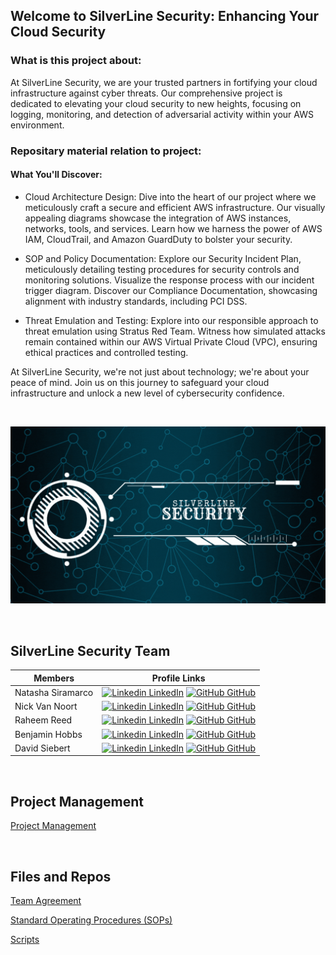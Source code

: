 ## Welcome to SilverLine Security: Enhancing Your Cloud Security


### What is this project about:
At SilverLine Security, we are your trusted partners in fortifying your cloud infrastructure against cyber threats. Our comprehensive project is dedicated to elevating your cloud security to new heights, focusing on logging, monitoring, and detection of adversarial activity within your AWS environment.

### Repositary material relation to project:
#### What You'll Discover:

- Cloud Architecture Design: Dive into the heart of our project where we meticulously craft a secure and efficient AWS infrastructure. Our visually appealing diagrams showcase the integration of AWS instances, networks, tools, and services. Learn how we harness the power of AWS IAM, CloudTrail, and Amazon GuardDuty to bolster your security.

- SOP and Policy Documentation: Explore our Security Incident Plan, meticulously detailing testing procedures for security controls and monitoring solutions. Visualize the response process with our incident trigger diagram. Discover our Compliance Documentation, showcasing alignment with industry standards, including PCI DSS.

- Threat Emulation and Testing: Explore into our responsible approach to threat emulation using Stratus Red Team. Witness how simulated attacks remain contained within our AWS Virtual Private Cloud (VPC), ensuring ethical practices and controlled testing.

At SilverLine Security, we're not just about technology; we're about your peace of mind. Join us on this journey to safeguard your cloud infrastructure and unlock a new level of cybersecurity confidence.


<br>

![SilverLine Security GIF](https://github.com/SilverLine-Security/.github/blob/main/SilverLine.gif)


<br>

## SilverLine Security Team 
| Members | Profile Links |
| --- | --- |
| Natasha Siramarco | [![Linkedin](https://i.stack.imgur.com/gVE0j.png) LinkedIn](https://www.linkedin.com/in/natasha-siramarco/) [![GitHub](https://i.stack.imgur.com/tskMh.png) GitHub](https://github.com/nsiramarco) |
| Nick Van Noort | [![Linkedin](https://i.stack.imgur.com/gVE0j.png) LinkedIn](https://www.linkedin.com/in/nicholas-van-noort/) [![GitHub](https://i.stack.imgur.com/tskMh.png) GitHub](https://github.com/nvannoort) |
| Raheem Reed  | [![Linkedin](https://i.stack.imgur.com/gVE0j.png) LinkedIn](https://www.linkedin.com/in/raheem-reed-8a7649183/) [![GitHub](https://i.stack.imgur.com/tskMh.png) GitHub](https://github.com/reedraheem) |
| Benjamin Hobbs | [![Linkedin](https://i.stack.imgur.com/gVE0j.png) LinkedIn](https://www.linkedin.com/in/benjaminshobbs/) [![GitHub](https://i.stack.imgur.com/tskMh.png) GitHub](https://github.com/benjamin-s-hobbs) |
| David Siebert | [![Linkedin](https://i.stack.imgur.com/gVE0j.png) LinkedIn](https://www.linkedin.com/in/davidpsiebert/) [![GitHub](https://i.stack.imgur.com/tskMh.png) GitHub](https://github.com/Siebert-David) |


<br>

## Project Management

[Project Management](https://trello.com/b/hPRu0zMp/silverline-security-main-board)

<br>

## Files and Repos

[Team Agreement](https://github.com/SilverLine-Security/Team-Agreement)

[Standard Operating Procedures (SOPs)](https://github.com/SilverLine-Security/Standard-Operating-Procedures)

[Scripts](https://github.com/SilverLine-Security/Scripts/blob/main/README.md)


<!--

**Here are some ideas to get you started:**

🙋‍♀️ A short introduction - what is your organization all about?
🌈 Contribution guidelines - how can the community get involved?
👩‍💻 Useful resources - where can the community find your docs? Is there anything else the community should know?
🍿 Fun facts - what does your team eat for breakfast?
🧙 Remember, you can do mighty things with the power of [Markdown](https://docs.github.com/github/writing-on-github/getting-started-with-writing-and-formatting-on-github/basic-writing-and-formatting-syntax)
-->
